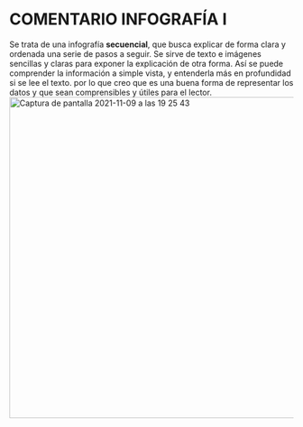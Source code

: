 # COMENTARIO INFOGRAFÍA I
Se trata de una infografía **secuencial**, que busca explicar de forma clara y ordenada una serie de pasos a seguir.  Se sirve de texto e imágenes sencillas y claras para exponer la explicación de otra forma. Así se puede comprender la información a simple vista, y entenderla más en profundidad si se lee el texto. por lo que creo que es una buena forma de representar los datos y que sean comprensibles y útiles para el lector. 
<img width="569" alt="Captura de pantalla 2021-11-09 a las 19 25 43" src="https://user-images.githubusercontent.com/90327355/140982754-3417db28-c8fc-42c1-8d3f-604e802a57ea.png">


